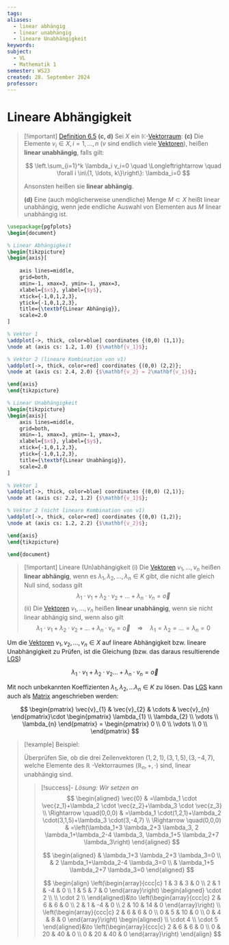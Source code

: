 ```yaml
---
tags: 
aliases:
  - linear abhängig
  - linear unabhängig
  - lineare Unabhängigkeit
keywords: 
subject:
  - VL
  - Mathematik 1
semester: WS23
created: 28. September 2024
professor:
---
```

 

# Lineare Abhängigkeit

> [!important] [Definition 6.5](Basis,%20Dimension%20und%20Teilräume.md) **(c, d)** Sei $X$ ein $\mathbb{K}$-[Vektorraum](Vektorraum.md):
> **(c)** Die Elemente $v_i \in X, i=1, \ldots, n$ ($v$ sind endlich viele [Vektoren](../Analysis/Vektor.md)), heißen **linear unabhängig**, falls gilt:
> 
> $$
> \left.\sum_{i=1}^k \lambda_i v_i=0 \quad \Longleftrightarrow \quad \forall i \in\{1, \ldots, k\}\right\}: \lambda_i=0
> $$
> 
> 
> Ansonsten heißen sie **linear abhängig**.
> 
> **(d)** Eine (auch möglicherweise unendliche) Menge $M \subset X$ heißt linear unabhängig, wenn jede endliche Auswahl von Elementen aus $M$ linear unabhängig ist.

```tikz
\usepackage{pgfplots}
\begin{document}

% Linear Abhängigkeit
\begin{tikzpicture}
\begin{axis}[
    
    axis lines=middle, 
    grid=both,
    xmin=-1, xmax=3, ymin=-1, ymax=3,
    xlabel={$x$}, ylabel={$y$},
    xtick={-1,0,1,2,3},
    ytick={-1,0,1,2,3},
    title={\textbf{Linear Abhängig}},
    scale=2.0
]

% Vektor 1
\addplot[->, thick, color=blue] coordinates {(0,0) (1,1)};
\node at (axis cs: 1.2, 1.0) {$\mathbf{v_1}$};

% Vektor 2 (lineare Kombination von v1)
\addplot[->, thick, color=red] coordinates {(0,0) (2,2)};
\node at (axis cs: 2.4, 2.0) {$\mathbf{v_2} = 2\mathbf{v_1}$};

\end{axis}
\end{tikzpicture}

% Linear Unabhängigkeit
\begin{tikzpicture}
\begin{axis}[
    axis lines=middle, 
    grid=both,
    xmin=-1, xmax=3, ymin=-1, ymax=3,
    xlabel={$x$}, ylabel={$y$},
    xtick={-1,0,1,2,3},
    ytick={-1,0,1,2,3},
    title={\textbf{Linear Unabhängig}},
    scale=2.0
]

% Vektor 1
\addplot[->, thick, color=blue] coordinates {(0,0) (2,1)};
\node at (axis cs: 2.2, 1.2) {$\mathbf{v_1}$};

% Vektor 2 (nicht lineare Kombination von v1)
\addplot[->, thick, color=red] coordinates {(0,0) (1,2)};
\node at (axis cs: 1.2, 2.2) {$\mathbf{v_2}$};

\end{axis}
\end{tikzpicture}

\end{document}
```

> [!important] Lineare (Un)abhängigkeit
> (i) Die [Vektoren](Vektor.md) $v_{1}, \ldots, v_{n}$ heißen **linear abhängig**, wenn es $\lambda_1, \lambda_{2}, \ldots, \lambda_{n} \in K$ gibt, die nicht alle gleich Null sind, sodass gilt
> $$
\lambda_{1} \cdot v_{1}+\lambda_{2} \cdot v_{2}+\ldots+\lambda_{n} \cdot v_{n}=\vec{o}
> $$
> (ii) Die [Vektoren](Vektor.md) $v_1, \ldots, v_n$ heißen **linear unabhängig**, wenn sie nicht linear abhängig sind, wenn also gilt
> $$
\lambda_{1} \cdot v_{1}+\lambda_{2} \cdot v_{2}+\ldots+\lambda_{n} \cdot v_{n}=\vec{o} \quad \Rightarrow \quad \lambda_{1}=\lambda_{2}=\ldots=\lambda_{n}=0
> $$

Um die [Vektoren](Vektor.md) $v_{1},v_{2},\dots,v_{n}\in X$ auf lineare Abhängigkeit bzw. lineare Unabhängigkeit zu Prüfen, ist die Gleichung (bzw. das daraus resultierende [LGS](Lineare%20Gleichungssysteme.md))

$$
\lambda_{1}\cdot v_{1}+\lambda_{2}\cdot v_{2}\dots+\lambda_{n}\cdot v_{n}= \vec{o}
$$

Mit noch unbekannten Koeffizienten $\lambda_{1},\lambda_{2},\dots\lambda_{n}\in K$ zu lösen.
Das [LGS](Lineare%20Gleichungssysteme.md) kann auch als [Matrix](Matrix.md) angeschrieben werden:

$$
\begin{pmatrix}
\vec{v}_{1} & \vec{v}_{2} & \cdots  & \vec{v}_{n}
\end{pmatrix}\cdot \begin{pmatrix}
\lambda_{1} \\ \lambda_{2} \\ \vdots \\ \lambda_{n}
\end{pmatrix} = \begin{pmatrix}
0 \\ 0 \\ \vdots \\ 0 \\
\end{pmatrix}
$$

> [!example] Beispiel:
>
> Überprüfen Sie, ob die drei Zeilenvektoren $(1,2,1),(3,1,5),(3,-4,7)$, welche Elemente des $\mathbb{R}$ -Vektorraumes $\left(\mathbb{R}_n,+, \cdot\right)$ sind, linear unabhängig sind.
> 
> > [!success]- *Lösung: Wir setzen an*
> > $$
\begin{aligned}
\vec{0} & =\lambda_1 \cdot \vec{z_1}+\lambda_2 \cdot \vec{z_2}+\lambda_3 \cdot \vec{z_3} \\
\Rightarrow \quad(0,0,0) & =\lambda_1 \cdot(1,2,1)+\lambda_2 \cdot(3,1,5)+\lambda_3 \cdot(3,-4,7) \\
\Rightarrow \quad(0,0,0) & =\left(\lambda_1+3 \lambda_2+3 \lambda_3, 2 \lambda_1+\lambda_2-4 \lambda_3, \lambda_1+5 \lambda_2+7 \lambda_3\right)
\end{aligned}
> > $$
> >
> > $$
\begin{aligned}
& \lambda_1+3 \lambda_2+3 \lambda_3=0 \\
& 2 \lambda_1+\lambda_2-4 \lambda_3=0 \\
& \lambda_1+5 \lambda_2+7 \lambda_3=0
\end{aligned}
> >$$
> >
> > $$
\begin{align}
\left(\begin{array}{ccc|c}
1 & 3 & 3 & 0 \\
2 & 1 & -4 & 0 \\
1 & 5 & 7 & 0
\end{array}\right)
\begin{aligned}
\cdot 2 \\ \\ \cdot 2 \\
\end{aligned}&\to
\left(\begin{array}{ccc|c}
2 & 6 & 6 & 0 \\
2 & 1 & -4 & 0 \\
2 & 10 & 14 & 0
\end{array}\right)
\\
\left(\begin{array}{ccc|c}
2 & 6 & 6 & 0 \\
0 & 5 & 10 & 0 \\
0 & 4 & 8 & 0
\end{array}\right)
\begin{aligned}
\\ \cdot 4 \\ \cdot 5
\end{aligned}&\to
\left(\begin{array}{ccc|c}
2 & 6 & 6 & 0 \\
0 & 20 & 40 & 0 \\
0 & 20 & 40 & 0
\end{array}\right)
\end{align}
> > $$